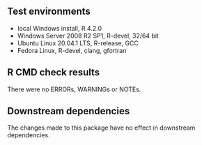 ## Test environments
* local Windows install, R 4.2.0
* Windows Server 2008 R2 SP1, R-devel, 32/64 bit
* Ubuntu Linux 20.04.1 LTS, R-release, GCC
* Fedora Linux, R-devel, clang, gfortran

## R CMD check results
There were no ERRORs, WARNINGs or NOTEs.

## Downstream dependencies
The changes made to this package have no effect in downstream dependencies.
